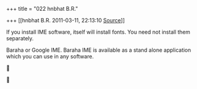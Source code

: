 +++
title = "022 hnbhat B.R."

+++
[[hnbhat B.R.	2011-03-11, 22:13:10 [Source](https://groups.google.com/g/samskrita/c/woZBEPDr7uo)]]



If you install IME software, itself will install fonts. You need not install them separately.

  

Baraha or Google IME. Baraha IME is available as a stand alone application which you can use in any software.

  





